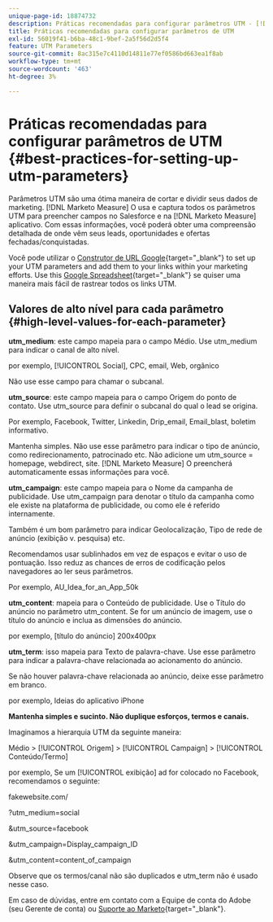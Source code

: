 ```yaml
---
unique-page-id: 18874732
description: Práticas recomendadas para configurar parâmetros UTM - [!DNL Marketo Measure] - Documentação do produto
title: Práticas recomendadas para configurar parâmetros de UTM
exl-id: 56019f41-b6ba-48c1-9bef-2a5f56d2d5f4
feature: UTM Parameters
source-git-commit: 8ac315e7c4110d14811e77ef0586bd663ea1f8ab
workflow-type: tm+mt
source-wordcount: '463'
ht-degree: 3%

---
```


# Práticas recomendadas para configurar parâmetros de UTM {#best-practices-for-setting-up-utm-parameters}

Parâmetros UTM são uma ótima maneira de cortar e dividir seus dados de marketing. [!DNL Marketo Measure] O usa e captura todos os parâmetros UTM para preencher campos no Salesforce e na [!DNL Marketo Measure] aplicativo. Com essas informações, você poderá obter uma compreensão detalhada de onde vêm seus leads, oportunidades e ofertas fechadas/conquistadas.

Você pode utilizar o [Construtor de URL Google](https://support.google.com/analytics/answer/1033867?hl=en){target="_blank"} to set up your UTM parameters and add them to your links within your marketing efforts. Use this [Google Spreadsheet](https://docs.google.com/spreadsheets/d/1QCIr1WUJQHE68cA4VTks2XE7nxuryaUymCEy_23-Oew/edit#gid=0){target="_blank"} se quiser uma maneira mais fácil de rastrear todos os links UTM.

## Valores de alto nível para cada parâmetro {#high-level-values-for-each-parameter}

**utm_medium**: este campo mapeia para o campo Médio. Use utm_medium para indicar o canal de alto nível.

por exemplo, [!UICONTROL Social], CPC, email, Web, orgânico

Não use esse campo para chamar o subcanal.

**utm_source**: este campo mapeia para o campo Origem do ponto de contato. Use utm_source para definir o subcanal do qual o lead se origina.

Por exemplo, Facebook, Twitter, Linkedin, Drip_email, Email_blast, boletim informativo.

Mantenha simples. Não use esse parâmetro para indicar o tipo de anúncio, como redirecionamento, patrocinado etc. Não adicione um utm_source = homepage, webdirect, site. [!DNL Marketo Measure] O preencherá automaticamente essas informações para você.

**utm_campaign**: este campo mapeia para o Nome da campanha de publicidade. Use utm_campaign para denotar o título da campanha como ele existe na plataforma de publicidade, ou como ele é referido internamente.

Também é um bom parâmetro para indicar Geolocalização, Tipo de rede de anúncio (exibição v. pesquisa) etc.

Recomendamos usar sublinhados em vez de espaços e evitar o uso de pontuação. Isso reduz as chances de erros de codificação pelos navegadores ao ler seus parâmetros.

Por exemplo, AU_Idea_for_an_App_50k

**utm_content**: mapeia para o Conteúdo de publicidade. Use o Título do anúncio no parâmetro utm_content. Se for um anúncio de imagem, use o título do anúncio e inclua as dimensões do anúncio.

por exemplo, [título do anúncio] 200x400px

**utm_term**: isso mapeia para Texto de palavra-chave. Use esse parâmetro para indicar a palavra-chave relacionada ao acionamento do anúncio.

Se não houver palavra-chave relacionada ao anúncio, deixe esse parâmetro em branco.

por exemplo, Ideias do aplicativo iPhone

**Mantenha simples e sucinto. Não duplique esforços, termos e canais.**

Imaginamos a hierarquia UTM da seguinte maneira:

Médio > [!UICONTROL Origem] > [!UICONTROL Campaign] > [!UICONTROL Conteúdo/Termo]

por exemplo, Se um [!UICONTROL exibição] ad for colocado no Facebook, recomendamos o seguinte:

fakewebsite.com/

?utm_medium=social

&amp;utm_source=facebook

&amp;utm_campaign=Display_campaign_ID

&amp;utm_content=content_of_campaign

Observe que os termos/canal não são duplicados e utm_term não é usado nesse caso.

Em caso de dúvidas, entre em contato com a Equipe de conta do Adobe (seu Gerente de conta) ou [Suporte ao Marketo](https://nation.marketo.com/t5/support/ct-p/Support){target="_blank"}.
